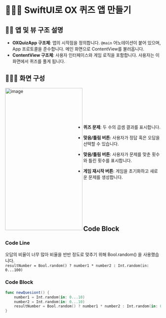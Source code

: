 # 💁🏻‍♀️ SwiftUI로 OX 퀴즈 앱 만들기

## 🙋‍♀️ 앱 및 뷰 구조 설명
- **OXQuizApp 구조체**: 앱의 시작점을 정의합니다. `@main` 어노테이션이 붙어 있으며, App 프로토콜을 준수합니다. 메인 화면으로 ContentView를 불러옵니다.
- **ContentView 구조체**: 사용자 인터페이스와 게임 로직을 포함합니다. 사용자는 이 화면에서 퀴즈를 풀게 됩니다.


## 💁🏻‍♀️ 화면 구성
<div class=pull-left>
<img width="250" height="460" alt="image" align='left' src="https://github.com/user-attachments/assets/a5fc704b-b56c-470b-9a3e-1090edbf8319" />
</div>
<div class=pull-right>
<br><br><br><br><br><br>

- **퀴즈 문제**: 두 수의 곱셈 결과를 표시합니다.<br>

- **맞음/틀림 버튼**: 사용자가 정답 혹은 오답을 선택할 수 있습니다.<br>

- **맞음/틀림 버튼**: 사용자가 문제를 맞춘 횟수와 틀린 횟수를 표시합니다.<br>

- **게임 재시작 버튼**: 게임을 초기화하고 새로운 문제를 생성합니다.
  
</div>
<br><br><br><br><br><br>


## Code Block
### Code Line
오답의 비율이 너무 많아 비율을 반반 정도로 맞추기 위해 Bool.random() 을 사용했습니다.<br>
`resultNumber = Bool.random() ? number1 * number2 : Int.random(in: 0...100)`

### Code Block

```swift
func newQuesiont() {
    number1 = Int.random(in: 0...10)
    number2 = Int.random(in: 0...10)
    resultNumber = Bool.random() ? number1 * number2 : Int.random(in: 0...100)
}
```
